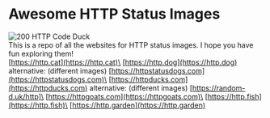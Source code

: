 # Awesome HTTP Status Images
![200 HTTP Code Duck](https://httpducks.com/200.jpg)\
This is a repo of all the websites for HTTP status images. I hope you have fun exploring them!
\
[https://http.cat](https://http.cat)\
[https://http.dog](https://http.dog) alternative: (different images) [https://httpstatusdogs.com](https://httpstatusdogs.com)\
[https://httpducks.com](https://httpducks.com) alternative: (different images) [https://random-d.uk/http]\
[https://httpgoats.com](https://httpgoats.com)\
[https://http.fish](https://http.fish)\
[https://http.garden](https://http.garden)

